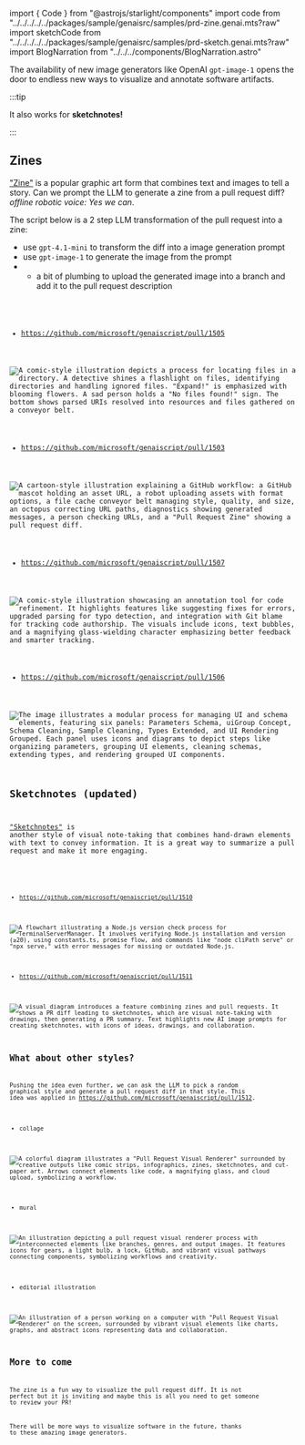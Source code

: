 import { Code } from "@astrojs/starlight/components"
import code from "../../../../../packages/sample/genaisrc/samples/prd-zine.genai.mts?raw"
import sketchCode from "../../../../../packages/sample/genaisrc/samples/prd-sketch.genai.mts?raw"
import BlogNarration from "../../../components/BlogNarration.astro"

<BlogNarration />

The availability of new image generators like OpenAI `gpt-image-1` opens
the door to endless new ways to visualize and annotate software artifacts.

:::tip

It also works for **sketchnotes!**

:::

## Zines

["Zine"](https://en.wikipedia.org/wiki/Zine) is a popular graphic art form that combines text and images to tell a story.
Can we prompt the LLM to generate a zine from a pull request diff? _offline robotic voice: Yes we can_.

The script below is a 2 step LLM transformation of the pull request into a zine:

- use `gpt-4.1-mini` to transform the diff into a image generation prompt
- use `gpt-image-1` to generate the image from the prompt
-   - a bit of plumbing to upload the generated image into a branch and add it to the pull request description

<Code code={code} lang="ts" wrap title="prd-zine.genai.mts" />

- https://github.com/microsoft/genaiscript/pull/1505

![A comic-style illustration depicts a process for locating files in a directory. A detective shines a flashlight on files, identifying directories and handling ignored files. "Expand!" is emphasized with blooming flowers. A sad person holds a "No files found!" sign. The bottom shows parsed URIs resolved into resources and files gathered on a conveyor belt.](https://raw.githubusercontent.com/microsoft/genaiscript/refs/heads/genai-assets/522d1313a72276c6e257e8515aef10cefca29020918382165d523bed3ac84744.jpg)

- https://github.com/microsoft/genaiscript/pull/1503

![A cartoon-style illustration explaining a GitHub workflow: a GitHub mascot holding an asset URL, a robot uploading assets with format options, a file cache conveyor belt managing style, quality, and size, an octopus correcting URL paths, diagnostics showing generated messages, a person checking URLs, and a "Pull Request Zine" showing a pull request diff.](https://raw.githubusercontent.com/microsoft/genaiscript/refs/heads/genai-assets/ac75c0e82897b9bc80b7bdbab503dacdee16da762f1048ae20d163c4d1b5e7ac.jpg)

- https://github.com/microsoft/genaiscript/pull/1507

![A comic-style illustration showcasing an annotation tool for code refinement. It highlights features like suggesting fixes for errors, upgraded parsing for typo detection, and integration with Git blame for tracking code authorship. The visuals include icons, text bubbles, and a magnifying glass-wielding character emphasizing better feedback and smarter tracking.](https://raw.githubusercontent.com/microsoft/genaiscript/refs/heads/genai-assets/1a2f6bff55de7c004d46cfd9b014b598f2be4903702095aaea02c01c95e0df4d.jpg)

- https://github.com/microsoft/genaiscript/pull/1506

![The image illustrates a modular process for managing UI and schema elements, featuring six panels: Parameters Schema, uiGroup Concept, Schema Cleaning, Sample Cleaning, Types Extended, and UI Rendering Grouped. Each panel uses icons and diagrams to depict steps like organizing parameters, grouping UI elements, cleaning schemas, extending types, and rendering grouped UI components.](https://raw.githubusercontent.com/microsoft/genaiscript/refs/heads/genai-assets/1b560d071efb015942678ffc705eac01e0d1dad8fd1e88ab521c0283a535a278.jpg)

## Sketchnotes (updated)

["Sketchnotes"](https://sketchyideas.co/sketchnotes/) is another style of visual note-taking that combines hand-drawn elements with text to convey information.
It is a great way to summarize a pull request and make it more engaging.

<Code code={sketchCode} lang="ts" wrap title="prd-sketch.genai.mts" />

- https://github.com/microsoft/genaiscript/pull/1510

![A flowchart illustrating a Node.js version check process for TerminalServerManager. It involves verifying Node.js installation and version (≥20), using constants.ts, promise flow, and commands like "node cliPath serve" or "npx serve," with error messages for missing or outdated Node.js.](https://raw.githubusercontent.com/microsoft/genaiscript/refs/heads/genai-assets/034e747af0809c2ed0ed02f5e980cce1f48a6f80e0a3c63818694d3afa34647a.jpg)

- https://github.com/microsoft/genaiscript/pull/1511

![A visual diagram introduces a feature combining zines and pull requests. It shows a PR diff leading to sketchnotes, which are visual note-taking with drawings, then generating a PR summary. Text highlights new AI image prompts for creating sketchnotes, with icons of ideas, drawings, and collaboration.](https://raw.githubusercontent.com/microsoft/genaiscript/refs/heads/genai-assets/d9461598f48703dceb7e4dd381292b713c993dbbde2dec3f2b2b18858d774dfb.jpg)

## What about other styles?

Pushing the idea even further, we can ask the LLM to pick a random graphical style and generate a pull request diff in that style.
This idea was applied in https://github.com/microsoft/genaiscript/pull/1512.

- collage

![A colorful diagram illustrates a "Pull Request Visual Renderer" surrounded by creative outputs like comic strips, infographics, zines, sketchnotes, and cut-paper art. Arrows connect elements like code, a magnifying glass, and cloud upload, symbolizing a workflow.](https://raw.githubusercontent.com/microsoft/genaiscript/refs/heads/genai-assets/0cfbcad27efd026c72d23b2d75e801add50a67a7061585e8c680299e2fe8dae6.jpg)

- mural

![An illustration depicting a pull request visual renderer process with interconnected elements like branches, genres, and output images. It features icons for gears, a light bulb, a lock, GitHub, and vibrant visual pathways connecting components, symbolizing workflows and creativity.](https://raw.githubusercontent.com/microsoft/genaiscript/refs/heads/genai-assets/a672ed828a6fa1e5dc2561f120f9c35353a2ba27a10cc285a0d40c4a68581e66.jpg)

- editorial illustration

![An illustration of a person working on a computer with "Pull Request Visual Renderer" on the screen, surrounded by vibrant visual elements like charts, graphs, and abstract icons representing data and collaboration.](https://raw.githubusercontent.com/microsoft/genaiscript/refs/heads/genai-assets/c5478b3f3015ee93578984a0c19874b5310fb556290309995077fb1f6077daa9.jpg)

## More to come

The zine is a fun way to visualize the pull request diff. It is not perfect but it is inviting
and maybe this is all you need to get someone to review your PR!

There will be more ways to visualize software in the future, thanks to these amazing image generators.